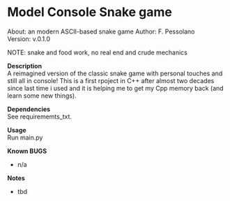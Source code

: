# Model Console Snake game 
About:      an modern ASCII-based snake game 
Author:     F. Pessolano  
Version:    v.0.1.0

NOTE:       snake and food work, no real end and crude mechanics  


**Description**  
A reimagined version of the classic snake game with personal touches and still all in console! 
This is a first rpoject in C++ after almost two decades since last time i used and it is helping me to get my Cpp memory back (and learn some new things).

**Dependencies**  
See requirememts_txt. 

**Usage**  
Run main.py 

**Known BUGS**  
 - n/a

**Notes**  
 - tbd

